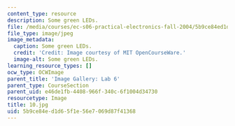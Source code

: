 ```yaml
---
content_type: resource
description: Some green LEDs.
file: /media/courses/ec-s06-practical-electronics-fall-2004/5b9ce84ed1d65f1e56e7069d87f41368_10.jpg
file_type: image/jpeg
image_metadata:
  caption: Some green LEDs.
  credit: 'Credit: Image courtesy of MIT OpenCourseWare.'
  image-alt: Some green LEDs.
learning_resource_types: []
ocw_type: OCWImage
parent_title: 'Image Gallery: Lab 6'
parent_type: CourseSection
parent_uid: e46de1fb-4408-966f-340c-6f1004d34730
resourcetype: Image
title: 10.jpg
uid: 5b9ce84e-d1d6-5f1e-56e7-069d87f41368
---
```

